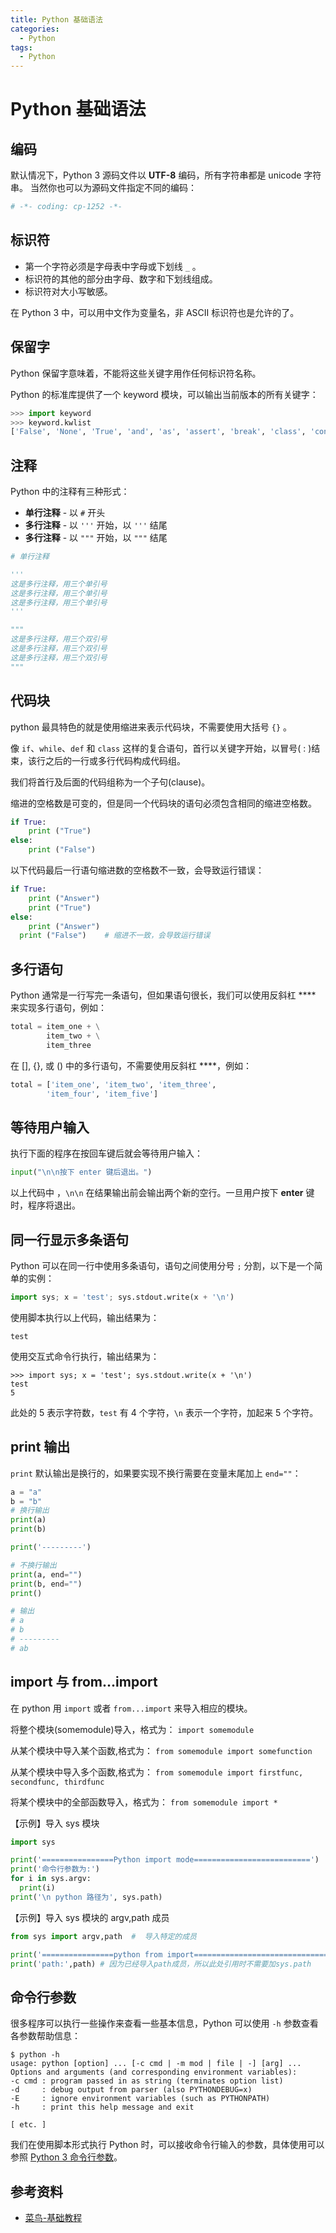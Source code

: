 ```yaml
---
title: Python 基础语法
categories:
  - Python
tags:
  - Python
---
```


# Python 基础语法

## 编码

默认情况下，Python 3 源码文件以 **UTF-8** 编码，所有字符串都是 unicode 字符串。 当然你也可以为源码文件指定不同的编码：

```python
# -*- coding: cp-1252 -*-
```

## 标识符

- 第一个字符必须是字母表中字母或下划线 `_` 。
- 标识符的其他的部分由字母、数字和下划线组成。
- 标识符对大小写敏感。

在 Python 3 中，可以用中文作为变量名，非 ASCII 标识符也是允许的了。

## 保留字

Python 保留字意味着，不能将这些关键字用作任何标识符名称。

Python 的标准库提供了一个 keyword 模块，可以输出当前版本的所有关键字：

```python
>>> import keyword
>>> keyword.kwlist
['False', 'None', 'True', 'and', 'as', 'assert', 'break', 'class', 'continue', 'def', 'del', 'elif', 'else', 'except', 'finally', 'for', 'from', 'global', 'if', 'import', 'in', 'is', 'lambda', 'nonlocal', 'not', 'or', 'pass', 'raise', 'return', 'try', 'while', 'with', 'yield']
```

## 注释

Python 中的注释有三种形式：

- **单行注释** - 以 `#` 开头
- **多行注释** - 以 `'''` 开始，以 `'''` 结尾
- **多行注释** - 以 `"""` 开始，以 `"""` 结尾

```python
# 单行注释

'''
这是多行注释，用三个单引号
这是多行注释，用三个单引号
这是多行注释，用三个单引号
'''

"""
这是多行注释，用三个双引号
这是多行注释，用三个双引号
这是多行注释，用三个双引号
"""
```

## 代码块

python 最具特色的就是使用缩进来表示代码块，不需要使用大括号 `{}` 。

像 `if`、`while`、`def` 和 `class` 这样的复合语句，首行以关键字开始，以冒号( : )结束，该行之后的一行或多行代码构成代码组。

我们将首行及后面的代码组称为一个子句(clause)。

缩进的空格数是可变的，但是同一个代码块的语句必须包含相同的缩进空格数。

```python
if True:
    print ("True")
else:
    print ("False")
```

以下代码最后一行语句缩进数的空格数不一致，会导致运行错误：

```python
if True:
    print ("Answer")
    print ("True")
else:
    print ("Answer")
  print ("False")    # 缩进不一致，会导致运行错误
```

## 多行语句

Python 通常是一行写完一条语句，但如果语句很长，我们可以使用反斜杠 \*\*\*\* 来实现多行语句，例如：

```python
total = item_one + \
        item_two + \
        item_three
```

在 [], {}, 或 () 中的多行语句，不需要使用反斜杠 \*\*\*\*，例如：

```python
total = ['item_one', 'item_two', 'item_three',
        'item_four', 'item_five']
```

## 等待用户输入

执行下面的程序在按回车键后就会等待用户输入：

```python
input("\n\n按下 enter 键后退出。")
```

以上代码中 ，`\n\n` 在结果输出前会输出两个新的空行。一旦用户按下 **enter** 键时，程序将退出。

## 同一行显示多条语句

Python 可以在同一行中使用多条语句，语句之间使用分号 `;` 分割，以下是一个简单的实例：

```python
import sys; x = 'test'; sys.stdout.write(x + '\n')
```

使用脚本执行以上代码，输出结果为：

```
test
```

使用交互式命令行执行，输出结果为：

```
>>> import sys; x = 'test'; sys.stdout.write(x + '\n')
test
5
```

此处的 5 表示字符数，`test` 有 4 个字符，`\n` 表示一个字符，加起来 5 个字符。

## print 输出

`print` 默认输出是换行的，如果要实现不换行需要在变量末尾加上 `end=""`：

```python
a = "a"
b = "b"
# 换行输出
print(a)
print(b)

print('---------')

# 不换行输出
print(a, end="")
print(b, end="")
print()

# 输出
# a
# b
# ---------
# ab
```

## import 与 from...import

在 python 用 `import` 或者 `from...import` 来导入相应的模块。

将整个模块(somemodule)导入，格式为： `import somemodule`

从某个模块中导入某个函数,格式为： `from somemodule import somefunction`

从某个模块中导入多个函数,格式为： `from somemodule import firstfunc, secondfunc, thirdfunc`

将某个模块中的全部函数导入，格式为： `from somemodule import *`

【示例】导入 sys 模块

```python
import sys

print('================Python import mode==========================')
print('命令行参数为:')
for i in sys.argv:
  print(i)
print('\n python 路径为', sys.path)
```

【示例】导入 sys 模块的 argv,path 成员

```python
from sys import argv,path  #  导入特定的成员

print('================python from import===================================')
print('path:',path) # 因为已经导入path成员，所以此处引用时不需要加sys.path
```

## 命令行参数

很多程序可以执行一些操作来查看一些基本信息，Python 可以使用 `-h` 参数查看各参数帮助信息：

```shell
$ python -h
usage: python [option] ... [-c cmd | -m mod | file | -] [arg] ...
Options and arguments (and corresponding environment variables):
-c cmd : program passed in as string (terminates option list)
-d     : debug output from parser (also PYTHONDEBUG=x)
-E     : ignore environment variables (such as PYTHONPATH)
-h     : print this help message and exit

[ etc. ]
```

我们在使用脚本形式执行 Python 时，可以接收命令行输入的参数，具体使用可以参照 [Python 3 命令行参数](https://www.runoob.com/python3/python3-command-line-arguments.html)。

## 参考资料

- [菜鸟-基础教程](https://www.runoob.com/python/python-tutorial.html)
